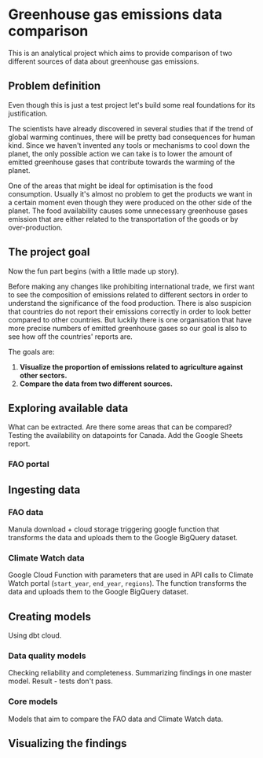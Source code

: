 # Greenhouse gas emissions data comparison
This is an analytical project which aims to provide comparison of two different sources of data about greenhouse gas emissions. 

## Problem definition
Even though this is just a test project let's build some real foundations for its justification.

The scientists have already discovered in several studies that if the trend of global warming continues, there will be pretty bad consequences for human kind. Since we haven't invented any tools or mechanisms to cool down the planet, the only possible action we can take is to lower the amount of emitted greenhouse gases that contribute towards the warming of the planet.

One of the areas that might be ideal for optimisation is the food consumption. Usually it's almost no problem to get the products we want in a certain moment even though they were produced on the other side of the planet. The food availability causes some unnecessary greenhouse gases emission that are either related to the transportation of the goods or by over-production.

## The project goal
Now the fun part begins (with a little made up story).

Before making any changes like prohibiting international trade, we first want to see the composition of emissions related to different sectors in order to understand the significance of the food production. There is also suspicion that countries do not report their emissions correctly in order to look better compared to other countries. But luckily there is one organisation that have more precise numbers of emitted greenhouse gases so our goal is also to see how off the countries' reports are.

The goals are:
1. **Visualize the proportion of emissions related to agriculture against other sectors.**
2. **Compare the data from two different sources.**

## Exploring available data
What can be extracted. Are there some areas that can be compared?
Testing the availability on datapoints for Canada. Add the Google Sheets report.


### FAO portal


## Ingesting data

### FAO data
Manula download + cloud storage triggering google function that transforms the data and uploads them to the Google BigQuery dataset.

### Climate Watch data
Google Cloud Function with parameters that are used in API calls to Climate Watch portal (`start_year`, `end_year`, `regions`). The function transforms the data and uploads them to the Google BigQuery dataset.

## Creating models
Using dbt cloud.

### Data quality models
Checking reliability and completeness.
Summarizing findings in one master model.
Result - tests don't pass.

### Core models
Models that aim to compare the FAO data and Climate Watch data.

## Visualizing the findings
